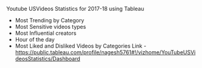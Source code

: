 Youtube USVideos Statistics for 2017-18 using Tableau
  - Most Trending by Category 
  - Most Sensitive videos types
  - Most Influential creators
  - Hour of the day
  - Most Liked and Disliked Videos by Categories
  Link - https://public.tableau.com/profile/nagesh5761#!/vizhome/YouTubeUSVideosStatistics/Dashboard
